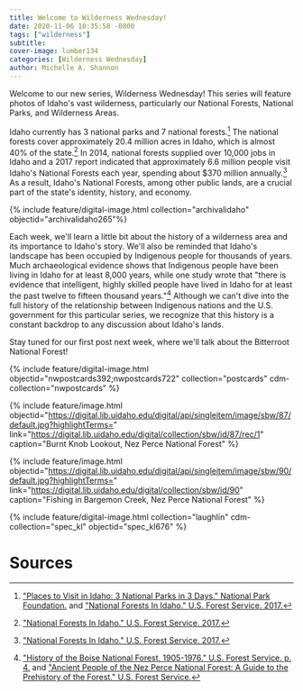 ```yaml
---
title: Welcome to Wilderness Wednesday!
date: 2020-11-06 10:35:58 -0800
tags: ["wilderness"]
subtitle: 
cover-image: lumber134
categories: [Wilderness Wednesday]
author: Michelle A. Shannon
---
```


Welcome to our new series, Wilderness Wednesday! This series will feature photos of Idaho's vast wilderness, particularly our National Forests, National Parks, and Wilderness Areas.

Idaho currently has 3 national parks and 7 national forests.[^1] The national forests cover approximately 20.4 million acres in Idaho, which is almost 40% of the state.[^2] In 2014, national forests supplied over 10,000 jobs in Idaho and a 2017 report indicated that approximately 6.6 million people visit Idaho's National Forests each year, spending about $370 million annually.[^3] As a result, Idaho's National Forests, among other public lands, are a crucial part of the state's identity, history, and economy. 

{% include feature/digital-image.html collection="archivalidaho" objectid="archivalidaho265"%}

Each week, we'll learn a little bit about the history of a wilderness area and its importance to Idaho's story. We'll also be reminded that Idaho's landscape has been occupied by Indigenous people for thousands of years. Much archaeological evidence shows that Indigenous people have been living in Idaho for at least 8,000 years, while one study wrote that "there is evidence that intelligent, highly skilled people have lived in Idaho for at least the past twelve to fifteen thousand years."[^4] Although we can't dive into the full history of the relationship between Indigenous nations and the U.S. government for this particular series, we recognize that this history is a constant backdrop to any discussion about Idaho's lands. 

Stay tuned for our first post next week, where we'll talk about the Bitterroot National Forest!

<!-- DEVIN: the below include works on the blog post but if you click on the individual images, it goes to an error page rather than the image page. --->
{% include feature/digital-image.html objectid="nwpostcards392;nwpostcards722" collection="postcards" cdm-collection="nwpostcards" %}

<!--- DEVIN: the below 3 includes don't work but they're cdm collections so I might be writing them wrong... --->

{% include feature/image.html objectid="https://digital.lib.uidaho.edu/digital/api/singleitem/image/sbw/87/default.jpg?highlightTerms=" link="https://digital.lib.uidaho.edu/digital/collection/sbw/id/87/rec/1" caption="Burnt Knob Lookout, Nez Perce National Forest" %} 

{% include feature/image.html objectid="https://digital.lib.uidaho.edu/digital/api/singleitem/image/sbw/90/default.jpg?highlightTerms=" link="https://digital.lib.uidaho.edu/digital/collection/sbw/id/90" caption="Fishing in Bargemon Creek, Nez Perce National Forest" %}

<!--- {% include feature/image.html objectid="https://digital.lib.uidaho.edu/digital/api/singleitem/image/spec_kl/676/default.jpg?highlightTerms=" link="https://digital.lib.uidaho.edu/digital/collection/spec_kl/id/676" caption="Snake River (Idaho and Oregon), 1944" %} ---> 

{% include feature/digital-image.html collection="laughlin" cdm-collection="spec_kl" objectid="spec_kl676" %}

# Sources

[^1]: ["Places to Visit in Idaho: 3 National Parks in 3 Days." National Park Foundation.](https://www.nationalparks.org/connect/blog/places-visit-idaho-3-national-parks-3-days) and ["National Forests In Idaho." U.S. Forest Service. 2017.](https://www.fs.usda.gov/Internet/FSE_DOCUMENTS/stelprd3852339.pdf)
[^2]: ["National Forests In Idaho." U.S. Forest Service. 2017.](https://www.fs.usda.gov/Internet/FSE_DOCUMENTS/stelprd3852339.pdf)
[^3]: ["National Forests In Idaho." U.S. Forest Service. 2017.](https://www.fs.usda.gov/Internet/FSE_DOCUMENTS/stelprd3852339.pdf)
[^4]: ["History of the Boise National Forest, 1905-1976." U.S. Forest Service. p. 4.](https://www.fs.usda.gov/Internet/FSE_DOCUMENTS/fsbdev3_042206.pdf) and ["Ancient People of the Nez Perce National Forest: A Guide to the Prehistory of the Forest." U.S. Forest Service.](https://www.fs.usda.gov/Internet/FSE_DOCUMENTS/fsm91_055713.pdf)